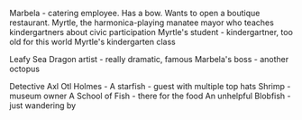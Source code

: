 Marbela - catering employee. Has a bow. Wants to open a boutique restaurant. 
Myrtle, the harmonica-playing manatee mayor who teaches kindergartners about civic participation
Myrtle's student - kindergartner, too old for this world
Myrtle's kindergarten class

Leafy Sea Dragon artist - really dramatic, famous
Marbela's boss - another octopus


Detective Axl Otl Holmes - 
A starfish - guest with multiple top hats
Shrimp - museum owner
A School of Fish - there for the food
An unhelpful Blobfish - just wandering by



